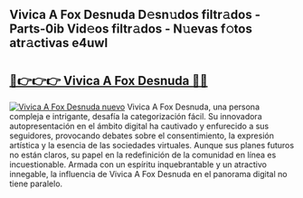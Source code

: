 ## Vivica A Fox Desnuda D𝚎sn𝚞dos filtr𝚊dos - Parts-0ib Vid𝚎os filtr𝚊dos - N𝚞evas f𝚘tos atr𝚊ctivas e4uwl

# <h2><a href="http://mbcsv2.tromn.icu/?c=Vivica+A+Fox+Desnuda">🔗👉👉👉 Vivica A Fox Desnuda 🔗🔗</a></h2>

[![Vivica A Fox Desnuda nuevo](https://i.imgur.com/pEAQMta.gif)](http://mbcsv2.tromn.icu/?c=Vivica+A+Fox+Desnuda)
Vivica A Fox Desnuda, una persona compleja e intrigante, desafía la categorización fácil. Su innovadora autopresentación en el ámbito digital ha cautivado y enfurecido a sus seguidores, provocando debates sobre el consentimiento, la expresión artística y la esencia de las sociedades virtuales. Aunque sus planes futuros no están claros, su papel en la redefinición de la comunidad en línea es incuestionable. Armada con un espíritu inquebrantable y un atractivo innegable, la influencia de Vivica A Fox Desnuda en el panorama digital no tiene paralelo.
